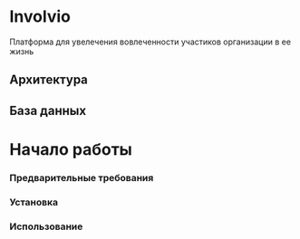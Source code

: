 # Involvio

Платформа для увелечения вовлеченности участиков организации в ее жизнь

## Архитектура


## База данных


# Начало работы

### Предварительные требования

### Установка

### Использование


